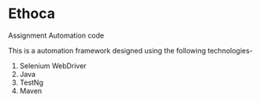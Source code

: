 # Ethoca
Assignment Automation code

This is a automation framework designed using the following technologies-
  1) Selenium WebDriver
  2) Java
  3) TestNg
  4) Maven
